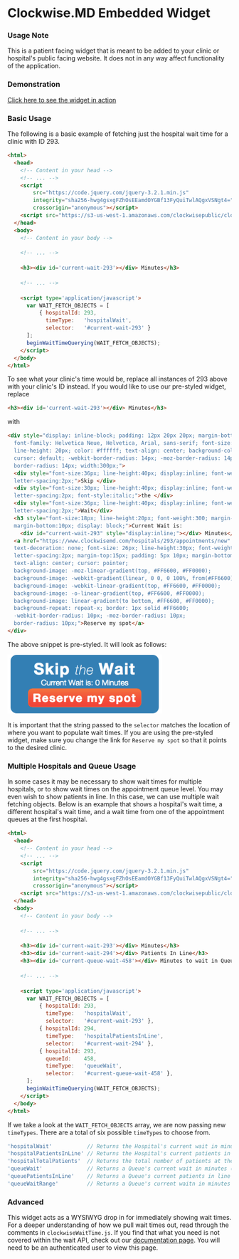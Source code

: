 # Clockwise.MD Embedded Widget

### Usage Note

This is a patient facing widget that is meant to be added to your clinic or hospital's public
facing website. It does not in any way affect functionality of the application.

### Demonstration

[Click here to see the widget in action](https://examples.clockwisemd.com/Embedded-Widget/)

### Basic Usage

The following is a basic example of fetching just the hospital wait time for a
clinic with ID 293.

```html
<html>
  <head>
    <!-- Content in your head -->
    <!-- ... -->
    <script
        src="https://code.jquery.com/jquery-3.2.1.min.js"
        integrity="sha256-hwg4gsxgFZhOsEEamdOYGBf13FyQuiTwlAQgxVSNgt4="
        crossorigin="anonymous"></script>
    <script src="https://s3-us-west-1.amazonaws.com/clockwisepublic/clockwiseWaitTimes.min.js"></script>
  </head>
  <body>
    <!-- Content in your body -->

    <!-- ... -->

    <h3><div id='current-wait-293'></div> Minutes</h3>

    <!-- ... -->

    <script type='application/javascript'>
      var WAIT_FETCH_OBJECTS = [
          { hospitalId: 293,
            timeType:   'hospitalWait',
            selector:   '#current-wait-293' }
      ];
      beginWaitTimeQuerying(WAIT_FETCH_OBJECTS);
    </script>
  </body>
</html>
```

To see what your clinic's time would be, replace all instances of 293
above with your clinic's ID instead.  If you would like to use our pre-styled
widget, replace
```html
<h3><div id='current-wait-293'></div> Minutes</h3>
```
with
```html
<div style="display: inline-block; padding: 12px 20px 20px; margin-bottom: 0;
  font-family: Helvetica Neue, Helvetica, Arial, sans-serif; font-size: 14px;
  line-height: 20px; color: #ffffff; text-align: center; background-color:#2a7bbb;
  cursor: default; -webkit-border-radius: 14px; -moz-border-radius: 14px;
  border-radius: 14px; width:300px;">
  <div style="font-size:36px; line-height:40px; display:inline; font-weight:bold;
  letter-spacing:2px;">Skip </div>
  <div style="font-size:30px; line-height:40px; display:inline; font-weight:100;
  letter-spacing:2px; font-style:italic;">the </div>
  <div style="font-size:36px; line-height:40px; display:inline; font-weight:bold;
  letter-spacing:2px;">Wait</div>
  <h3 style="font-size:18px; line-height:20px; font-weight:300; margin-top:0px;
  margin-bottom:10px; display: block;">Current Wait is:
    <div id="current-wait-293" style="display:inline;"></div> Minutes</h3>
  <a href="https://www.clockwisemd.com/hospitals/293/appointments/new" style="color:white;
  text-decoration: none; font-size: 26px; line-height:30px; font-weight:bold;
  letter-spacing:2px; margin-top:15px; padding: 5px 10px; margin-bottom: 0;
  text-align: center; cursor: pointer;
  background-image: -moz-linear-gradient(top, #FF6600, #FF0000);
  background-image: -webkit-gradient(linear, 0 0, 0 100%, from(#FF6600), to(#FF0000));
  background-image: -webkit-linear-gradient(top, #FF6600, #FF0000);
  background-image: -o-linear-gradient(top, #FF6600, #FF0000);
  background-image: linear-gradient(to bottom, #FF6600, #FF0000);
  background-repeat: repeat-x; border: 1px solid #FF6600;
  -webkit-border-radius: 10px; -moz-border-radius: 10px;
  border-radius: 10px;">Reserve my spot</a>
</div>
```

The above snippet is pre-styled. It will look as follows:

![Default Widget](Default_Widget_Style.png)


It is important that the string passed to the `selector` matches the location
of where you want to populate wait times.  If you are using the pre-styled
widget, make sure you change the link for `Reserve my spot` so that it points
to the desired clinic.

### Multiple Hospitals and Queue Usage

In some cases it may be necessary to show wait times for multiple hospitals, or
to show wait times on the appointment queue level.  You may even wish to show
patients in line.  In this case, we can use multiple wait fetching objects.
Below is an example that shows a hospital's wait time, a different hospital's
wait time, and a wait time from one of the appointment queues at the first
hospital.

```html
<html>
  <head>
    <!-- Content in your head -->
    <!-- ... -->
    <script
        src="https://code.jquery.com/jquery-3.2.1.min.js"
        integrity="sha256-hwg4gsxgFZhOsEEamdOYGBf13FyQuiTwlAQgxVSNgt4="
        crossorigin="anonymous"></script>
    <script src="https://s3-us-west-1.amazonaws.com/clockwisepublic/clockwiseWaitTimes.min.js"></script>
  </head>
  <body>
    <!-- Content in your body -->

    <!-- ... -->

    <h3><div id='current-wait-293'></div> Minutes</h3>
    <h3><div id='current-wait-294'></div> Patients In Line</h3>
    <h3><div id='current-queue-wait-458'></div> Minutes to wait in Queue</h3>

    <!-- ... -->

    <script type='application/javascript'>
      var WAIT_FETCH_OBJECTS = [
          { hospitalId: 293,
            timeType:   'hospitalWait',
            selector:   '#current-wait-293' },
          { hospitalId: 294,
            timeType:   'hospitalPatientsInLine',
            selector:   '#current-wait-294' },
          { hospitalId: 293,
            queueId:    458,
            timeType:   'queueWait',
            selector:   '#current-queue-wait-458' },
      ];
      beginWaitTimeQuerying(WAIT_FETCH_OBJECTS);
    </script>
  </body>
</html>
```

If we take a look at the `WAIT_FETCH_OBJECTS` array, we are now passing new `timeTypes`.
There are a total of six possible `timeTypes` to choose from.

```javascript
'hospitalWait'           // Returns the Hospital's current wait in minutes
'hospitalPatientsInLine' // Returns the Hospital's current patients in line
'hospitalTotalPatients'  // Returns the total number of patients at the hospital (includes appointments later in the day)
'queueWait'              // Returns a Queue's current wait in minutes (this requires the the queueId to be passed)
'queuePatientsInLine'    // Returns a Queue's current patients in line (this requires the the queueId to be passed)
'queueWaitRange'         // Returns a Queue's current waitn in minutes in the form of a range (this requires the the queueId to be passed)
```

### Advanced

This widget acts as a WYSIWYG drop in for immediately showing wait times.  For a deeper
understanding of how we pull wait times out, read through the comments in
`clockwiseWaitTime.js`.  If you find that what you need is not covered within
the wait API, check out our [documentation page](https://www.clockwisemd.com/docs).
You will need to be an authenticated user to view this page.
